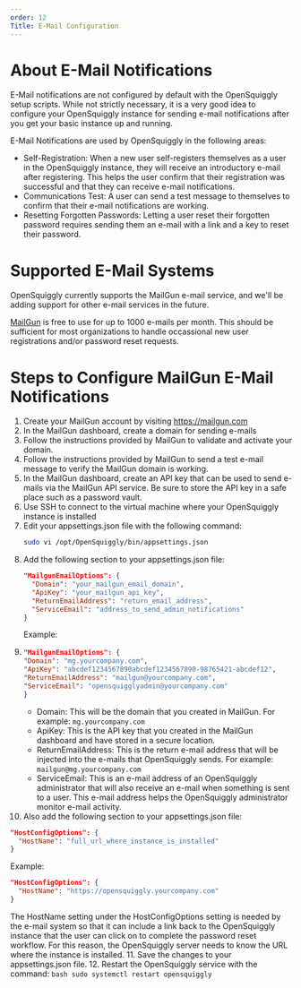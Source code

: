 ```yaml
---
order: 12
Title: E-Mail Configuration
---
```

# About E-Mail Notifications

E-Mail notifications are not configured by default with the OpenSquiggly
setup scripts. While not strictly necessary, it is a very good idea to
configure your OpenSquiggly instance for sending e-mail notifications after
you get your basic instance up and running.

E-Mail Notifications are used by OpenSquiggly in the following areas:

* Self-Registration: When a new user self-registers themselves as a user in the OpenSquiggly
  instance, they will receive an introductory e-mail after registering.
  This helps the user confirm that their registration was successful and
  that they can receive e-mail notifications.
* Communications Test: A user can send a test message to themselves to confirm that their
  e-mail notifications are working.
* Resetting Forgotten Passwords: Letting a user reset their forgotten password
  requires sending them an e-mail with a link and a key to reset their password.

# Supported E-Mail Systems

OpenSquiggly currently supports the MailGun e-mail service, and we'll be adding
support for other e-mail services in the future.

[MailGun](https://mailgun.com) is free to use for up to 1000 e-mails per month.
This should be sufficient for most organizations to handle occassional new user
registrations and/or password reset requests.

# Steps to Configure MailGun E-Mail Notifications

1. Create your MailGun account by visiting https://mailgun.com
2. In the MailGun dashboard, create a domain for sending e-mails
3. Follow the instructions provided by MailGun to validate and
   activate your domain.
4. Follow the instructions provided by MailGun to send a test e-mail
   message to verify the MailGun domain is working.
5. In the MailGun dashboard, create an API key that can be used to send
   e-mails via the MailGun API service. Be sure to store the API key in 
   a safe place such as a password vault.
6. Use SSH to connect to the virtual machine where your OpenSquiggly instance
   is installed
7. Edit your appsettings.json file with the following command:
   ```bash
   sudo vi /opt/OpenSquiggly/bin/appsettings.json
   ```
8. Add the following section to your appsettings.json file:
   ```json
   "MailgunEmailOptions": {
     "Domain": "your_mailgun_email_domain",
     "ApiKey": "your_mailgun_api_key",
     "ReturnEmailAddress": "return_email_address",
     "ServiceEmail": "address_to_send_admin_notifications"
   }
   ```
   Example:
9. ```json
   "MailgunEmailOptions": {
   "Domain": "mg.yourcompany.com",
   "ApiKey": "abcdef1234567890abcdef1234567890-98765421-abcdef12",
   "ReturnEmailAddress": "mailgun@yourcompany.com",
   "ServiceEmail": "opensquigglyadmin@yourcompany.com"
   }
   ```
   - Domain: This will be the domain that you created in MailGun.
     For example: ```mg.yourcompany.com```
   - ApiKey: This is the API key that you created in the MailGun dashboard
     and have stored in a secure location.
   - ReturnEmailAddress: This is the return e-mail address that will be injected
     into the e-mails that OpenSquiggly sends. For example: ```mailgun@mg.yourcompany.com```
   - ServiceEmail: This is an e-mail address of an OpenSquiggly administrator that will also
     receive an e-mail when something is sent to a user. This e-mail address helps the OpenSquiggly
     administrator monitor e-mail activity.
10. Also add the following section to your appsettings.json file:
   ```json
   "HostConfigOptions": {
     "HostName": "full_url_where_instance_is_installed"
   }
   ```
   Example:
   ```json
   "HostConfigOptions": {
     "HostName": "https://opensquiggly.yourcompany.com"
   }
   ```
   The HostName setting under the HostConfigOptions setting is needed by
   the e-mail system so that it can include a link back to the OpenSquiggly
   instance that the user can click on to complete the password reset workflow.
   For this reason, the OpenSquiggly server needs to know the URL where the
   instance is installed.
11. Save the changes to your appsettings.json file.
12. Restart the OpenSquiggly service with the command:
    ```bash
    sudo systemctl restart opensquiggly
    ```



